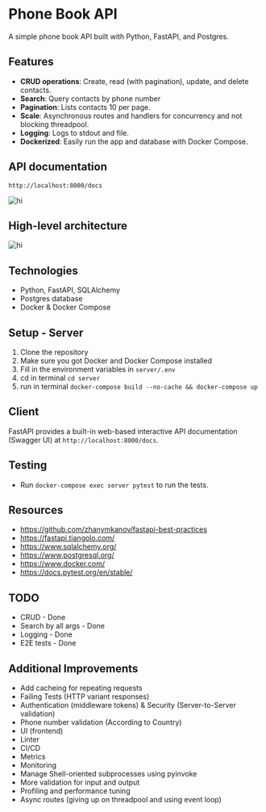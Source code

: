 # Phone Book API

A simple phone book API built with Python, FastAPI, and Postgres.

## Features

- **CRUD operations**: Create, read (with pagination), update, and delete contacts.
- **Search**: Query contacts by phone number
- **Pagination**: Lists contacts 10 per page.
- **Scale**: Asynchronous routes and handlers for concurrency and not blocking threadpool.
- **Logging**: Logs to stdout and file.
- **Dockerized**: Easily run the app and database with Docker Compose.

## API documentation

`http://localhost:8000/docs`

![hi](https://i.ibb.co/qYMc2RVJ/Screenshot-2025-02-22-at-21-57-06.png)

## High-level architecture

![hi](https://i.ibb.co/zVMYd6sk/Screenshot-2025-02-22-at-21-59-22.png)

## Technologies

- Python, FastAPI, SQLAlchemy
- Postgres database
- Docker & Docker Compose

## Setup - Server

1. Clone the repository
2. Make sure you got Docker and Docker Compose installed
2. Fill in the environment variables in `server/.env`
3. cd in terminal `cd server`
4. run in terminal `docker-compose build --no-cache && docker-compose up`

## Client

FastAPI provides a built-in web-based interactive API documentation (Swagger UI) at `http://localhost:8000/docs`.

## Testing

- Run `docker-compose exec server pytest` to run the tests.

## Resources

- https://github.com/zhanymkanov/fastapi-best-practices
- https://fastapi.tiangolo.com/
- https://www.sqlalchemy.org/
- https://www.postgresql.org/
- https://www.docker.com/
- https://docs.pytest.org/en/stable/

## TODO

- CRUD - Done
- Search by all args - Done
- Logging - Done
- E2E tests - Done


## Additional Improvements

- Add cacheing for repeating requests
- Failing Tests (HTTP variant responses)
- Authentication (middleware tokens) & Security (Server-to-Server validation)
- Phone number validation (According to Country)
- UI (frontend)
- Linter
- CI/CD
- Metrics
- Monitoring
- Manage Shell-oriented subprocesses using pyinvoke
- More validation for input and output
- Profiling and performance tuning
- Async routes (giving up on threadpool and using event loop)
